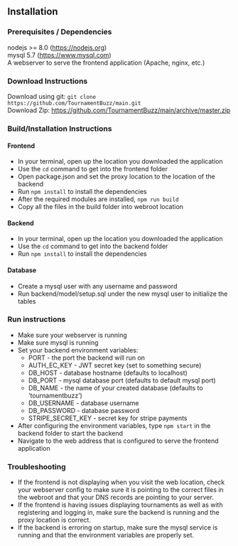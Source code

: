 ## Installation

### Prerequisites / Dependencies
nodejs >= 8.0 (https://nodejs.org)  
mysql 5.7 (https://www.mysql.com)  
A webserver to serve the frontend application (Apache, nginx, etc.)  

### Download Instructions
Download using git: `git clone https://github.com/TournamentBuzz/main.git`  
Download Zip: https://github.com/TournamentBuzz/main/archive/master.zip

### Build/Installation Instructions
#### Frontend
* In your terminal, open up the location you downloaded the application
* Use the `cd` command to get into the frontend folder
* Open package.json and set the proxy location to the location of the backend
* Run `npm install`  to install the dependencies
* After the required modules are installed, `npm run build`
* Copy all the files in the build folder into webroot location
#### Backend
* In your terminal, open up the location you downloaded the application
* Use the `cd` command to get into the backend folder
* Run `npm install` to install the dependencies
#### Database
* Create a mysql user with any username and password
* Run backend/model/setup.sql under the new mysql user to initialize the tables

### Run instructions
* Make sure your webserver is running
* Make sure mysql is running
* Set your backend environment variables:
  * PORT - the port the backend will run on
  * AUTH_EC_KEY - JWT secret key (set to something secure)
  * DB_HOST - database hostname (defaults to localhost)
  * DB_PORT - mysql database port (defaults to default mysql port)
  * DB_NAME - the name of your created database (defaults to ‘tournamentbuzz’)
  * DB_USERNAME - database username
  * DB_PASSWORD - database password
  * STRIPE_SECRET_KEY - secret key for stripe payments
* After configuring the environment variables, type `npm start` in the backend folder to start the backend
* Navigate to the web address that is configured to serve the frontend application

### Troubleshooting
* If the frontend is not displaying when you visit the web location, check your webserver config to make sure it is pointing to the correct files in the webroot and that your DNS records are pointing to your server.
* If the frontend is having issues displaying tournaments as well as with registering and logging in, make sure the backend is running and the proxy location is correct. 
* If the backend is erroring on startup, make sure the mysql service is running and that the environment variables are properly set.
